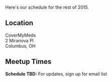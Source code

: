 Here's our schedule for the rest of 2015.

## Location
CoverMyMeds  
2 Miranova Pl  
Columbus, OH  

## Meetup Times
__Schedule TBD:__ For updates, sign up for email list
